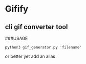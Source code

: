 # Gifify 

## cli gif converter tool 


###USAGE
```
python3 gif_generator.py 'filename'
```
or better yet add an alias 
